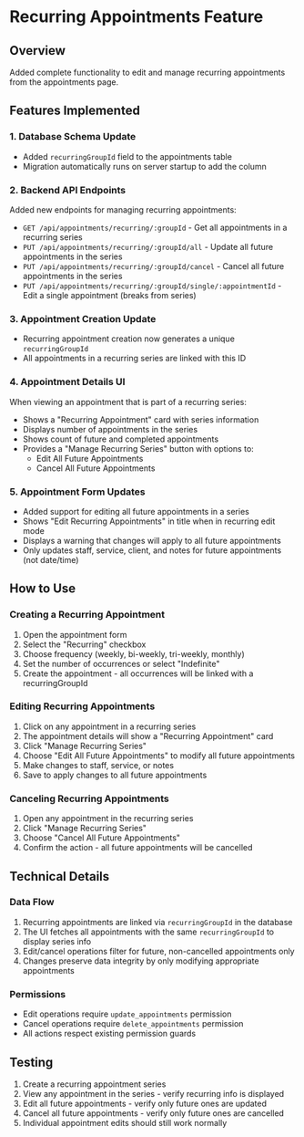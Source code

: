 # Recurring Appointments Feature

## Overview
Added complete functionality to edit and manage recurring appointments from the appointments page.

## Features Implemented

### 1. Database Schema Update
- Added `recurringGroupId` field to the appointments table
- Migration automatically runs on server startup to add the column

### 2. Backend API Endpoints
Added new endpoints for managing recurring appointments:

- `GET /api/appointments/recurring/:groupId` - Get all appointments in a recurring series
- `PUT /api/appointments/recurring/:groupId/all` - Update all future appointments in the series  
- `PUT /api/appointments/recurring/:groupId/cancel` - Cancel all future appointments in the series
- `PUT /api/appointments/recurring/:groupId/single/:appointmentId` - Edit a single appointment (breaks from series)

### 3. Appointment Creation Update
- Recurring appointment creation now generates a unique `recurringGroupId`
- All appointments in a recurring series are linked with this ID

### 4. Appointment Details UI
When viewing an appointment that is part of a recurring series:

- Shows a "Recurring Appointment" card with series information
- Displays number of appointments in the series
- Shows count of future and completed appointments
- Provides a "Manage Recurring Series" button with options to:
  - Edit All Future Appointments
  - Cancel All Future Appointments

### 5. Appointment Form Updates
- Added support for editing all future appointments in a series
- Shows "Edit Recurring Appointments" in title when in recurring edit mode
- Displays a warning that changes will apply to all future appointments
- Only updates staff, service, client, and notes for future appointments (not date/time)

## How to Use

### Creating a Recurring Appointment
1. Open the appointment form
2. Select the "Recurring" checkbox
3. Choose frequency (weekly, bi-weekly, tri-weekly, monthly)
4. Set the number of occurrences or select "Indefinite"
5. Create the appointment - all occurrences will be linked with a recurringGroupId

### Editing Recurring Appointments
1. Click on any appointment in a recurring series
2. The appointment details will show a "Recurring Appointment" card
3. Click "Manage Recurring Series"
4. Choose "Edit All Future Appointments" to modify all future appointments
5. Make changes to staff, service, or notes
6. Save to apply changes to all future appointments

### Canceling Recurring Appointments
1. Open any appointment in the recurring series
2. Click "Manage Recurring Series" 
3. Choose "Cancel All Future Appointments"
4. Confirm the action - all future appointments will be cancelled

## Technical Details

### Data Flow
1. Recurring appointments are linked via `recurringGroupId` in the database
2. The UI fetches all appointments with the same `recurringGroupId` to display series info
3. Edit/cancel operations filter for future, non-cancelled appointments only
4. Changes preserve data integrity by only modifying appropriate appointments

### Permissions
- Edit operations require `update_appointments` permission
- Cancel operations require `delete_appointments` permission
- All actions respect existing permission guards

## Testing
1. Create a recurring appointment series
2. View any appointment in the series - verify recurring info is displayed
3. Edit all future appointments - verify only future ones are updated
4. Cancel all future appointments - verify only future ones are cancelled
5. Individual appointment edits should still work normally
